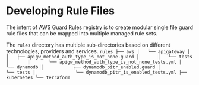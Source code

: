 # Developing Rule Files

The intent of AWS Guard Rules registry is to create modular single file guard rule files that can be mapped into multiple managed rule sets.

The `rules` directory has multiple sub-directories based on different technologies, providers and services.
    ```
    rules
    ├── aws
    │   └── apigateway
    │       │   ├── apigw_method_auth_type_is_not_none.guard
    │       │   └── tests
    │       │       └── apigw_method_auth_type_is_not_none_tests.yml
    │       └── dynamodb
    │           ├── dynamodb_pitr_enabled.guard
    │           └── tests
    │               └── dynamodb_pitr_is_enabled_tests.yml
    ├── kubernetes
    └── terraform
    ```
